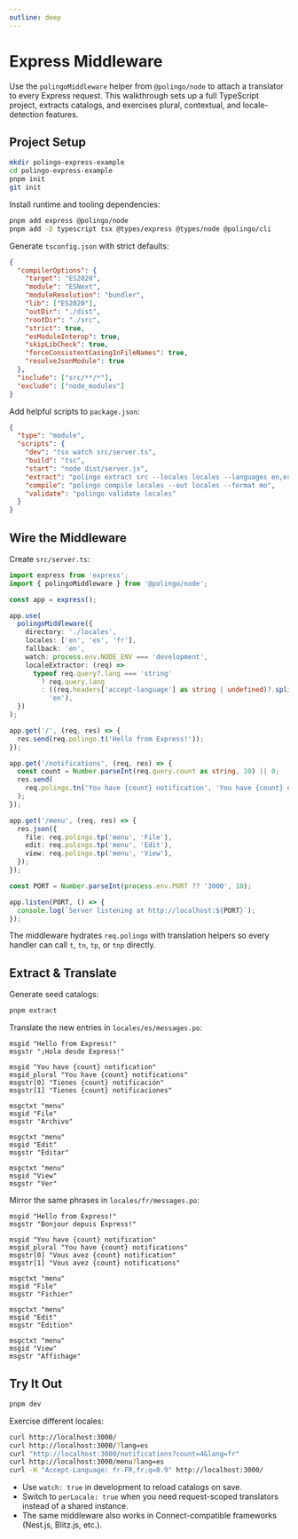 ```yaml
---
outline: deep
---
```


# Express Middleware

Use the `polingoMiddleware` helper from `@polingo/node` to attach a translator to every Express request. This walkthrough sets up a full TypeScript project, extracts catalogs, and exercises plural, contextual, and locale-detection features.

## Project Setup

```bash
mkdir polingo-express-example
cd polingo-express-example
pnpm init
git init
```

Install runtime and tooling dependencies:

```bash
pnpm add express @polingo/node
pnpm add -D typescript tsx @types/express @types/node @polingo/cli
```

Generate `tsconfig.json` with strict defaults:

```json
{
  "compilerOptions": {
    "target": "ES2020",
    "module": "ESNext",
    "moduleResolution": "bundler",
    "lib": ["ES2020"],
    "outDir": "./dist",
    "rootDir": "./src",
    "strict": true,
    "esModuleInterop": true,
    "skipLibCheck": true,
    "forceConsistentCasingInFileNames": true,
    "resolveJsonModule": true
  },
  "include": ["src/**/*"],
  "exclude": ["node_modules"]
}
```

Add helpful scripts to `package.json`:

```json
{
  "type": "module",
  "scripts": {
    "dev": "tsx watch src/server.ts",
    "build": "tsc",
    "start": "node dist/server.js",
    "extract": "polingo extract src --locales locales --languages en,es,fr --default-locale en",
    "compile": "polingo compile locales --out locales --format mo",
    "validate": "polingo validate locales"
  }
}
```

## Wire the Middleware

Create `src/server.ts`:

```ts
import express from 'express';
import { polingoMiddleware } from '@polingo/node';

const app = express();

app.use(
  polingoMiddleware({
    directory: './locales',
    locales: ['en', 'es', 'fr'],
    fallback: 'en',
    watch: process.env.NODE_ENV === 'development',
    localeExtractor: (req) =>
      typeof req.query?.lang === 'string'
        ? req.query.lang
        : ((req.headers['accept-language'] as string | undefined)?.split(',')[0]?.split('-')[0] ??
          'en'),
  })
);

app.get('/', (req, res) => {
  res.send(req.polingo.t('Hello from Express!'));
});

app.get('/notifications', (req, res) => {
  const count = Number.parseInt(req.query.count as string, 10) || 0;
  res.send(
    req.polingo.tn('You have {count} notification', 'You have {count} notifications', count)
  );
});

app.get('/menu', (req, res) => {
  res.json({
    file: req.polingo.tp('menu', 'File'),
    edit: req.polingo.tp('menu', 'Edit'),
    view: req.polingo.tp('menu', 'View'),
  });
});

const PORT = Number.parseInt(process.env.PORT ?? '3000', 10);

app.listen(PORT, () => {
  console.log(`Server listening at http://localhost:${PORT}`);
});
```

The middleware hydrates `req.polingo` with translation helpers so every handler can call `t`, `tn`, `tp`, or `tnp` directly.

## Extract & Translate

Generate seed catalogs:

```bash
pnpm extract
```

Translate the new entries in `locales/es/messages.po`:

```po
msgid "Hello from Express!"
msgstr "¡Hola desde Express!"

msgid "You have {count} notification"
msgid_plural "You have {count} notifications"
msgstr[0] "Tienes {count} notificación"
msgstr[1] "Tienes {count} notificaciones"

msgctxt "menu"
msgid "File"
msgstr "Archivo"

msgctxt "menu"
msgid "Edit"
msgstr "Editar"

msgctxt "menu"
msgid "View"
msgstr "Ver"
```

Mirror the same phrases in `locales/fr/messages.po`:

```po
msgid "Hello from Express!"
msgstr "Bonjour depuis Express!"

msgid "You have {count} notification"
msgid_plural "You have {count} notifications"
msgstr[0] "Vous avez {count} notification"
msgstr[1] "Vous avez {count} notifications"

msgctxt "menu"
msgid "File"
msgstr "Fichier"

msgctxt "menu"
msgid "Edit"
msgstr "Édition"

msgctxt "menu"
msgid "View"
msgstr "Affichage"
```

## Try It Out

```bash
pnpm dev
```

Exercise different locales:

```bash
curl http://localhost:3000/
curl http://localhost:3000/?lang=es
curl "http://localhost:3000/notifications?count=4&lang=fr"
curl http://localhost:3000/menu?lang=es
curl -H "Accept-Language: fr-FR,fr;q=0.9" http://localhost:3000/
```

- Use `watch: true` in development to reload catalogs on save.
- Switch to `perLocale: true` when you need request-scoped translators instead of a shared instance.
- The same middleware also works in Connect-compatible frameworks (Nest.js, Blitz.js, etc.).
